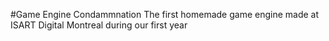 #Game Engine Condammnation
The first homemade game engine made at ISART Digital Montreal during our first year
